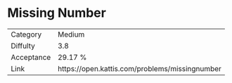 # Missing Number

<table>
    <tr>
        <td>Category</td>
        <td>Medium</td>
    </tr>
    <tr>
        <td>Diffulty</td>
        <td>3.8</td>
    </tr>
    <tr>
        <td>Acceptance</td>
        <td>29.17 %</td>
    </tr>
    <tr>
        <td>Link</td>
        <td>https://open.kattis.com/problems/missingnumber</td>
    </tr>
</table>